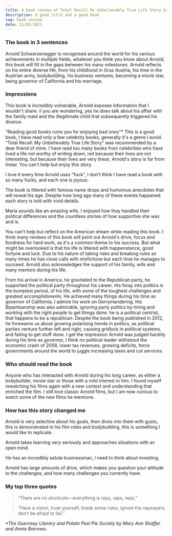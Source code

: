 ```yaml
---
title: A book review of Total Recall My Unbelievably True Life Story by Arnold Schwarzenegger
description: A good title and a good book
tag: book-review
date: 21/02/2021
---
```


### The book in 3 sentences

Arnold Schwarzenegger is recognised around the world for his various achievements in multiple fields, whatever you think you know about Arnold, this book will fill in the gaps between his many milestones. Arnold reflects on his entire diverse life, from his childhood in Graz Austria, his time in the Austrian army, bodybuilding, his business ventures, becoming a movie star, being governor of California and his marriage.

### Impressions

This book is incredibly vulnerable, Arnold exposes information that I wouldn't share. iI you are wondering, yes he does talk about his affair with the family maid and the illegitimate child that subsequently triggered his divorce.

"Reading good books ruins you for enjoying bad ones"\* This is a good book, I have read only a few celebrity books, generally it's a genre I avoid. "Total Recall: My Unbelievably True Life Story" was recommended by a dear friend of mine. I have read too many books from celebrities who have lived a life not worthy of writing down, not because their lives are not interesting, but because their lives are very linear, Arnold's story is far from linear. You can't help but enjoy this story.

I love it every time Arnold uses "fuck", I don't think I have read a book with so many fucks, and each one is joyous.

The book is littered with famous name drops and humorous anecdotes that will reveal his age. Despite how long ago many of these events happened each story is told with vivid details.

Maria sounds like an amazing wife, I enjoyed how they handled their political differences and the countless stories of how supportive she was and is.

You can't help but reflect on the American dream while reading this book. I think many reviews of this book will point out Arnold's drive, focus and fondness for hard work, as it's a common theme to his success. But what might be overlooked is that his life is littered with happenstance, good fortune and luck. Due to his nature of taking risks and breaking rules so many times he has close calls with misfortune but each time he manages to succeed. Arnold also acknowledges the support of his family, wife and many mentors during his life.

From his arrival in America, he gravitated to the Republican party, he supported the political party throughout his career.
His foray into politics is the bumpiest period, of his life, with some of the toughest challenges and greatest accomplishments. He achieved many things during his time as governor of California, I admire his work on Gerrymandering. His Bipartisanship was also admirable, ignoring party politics by hiring and working with the right people to get things done. he is a political centrist, that happens to be a republican. Despite the book being published in 2012, he forewarns us about growing polarising trends in politics, as political parties venture further left and right, causing gridlock in political systems, and failing to get stuff done. I get the impression Arnold was judged harshly during his time as governor, I think no political leader withstood the economic crash of 2008, lower tax revenues, growing deficits, force governments around the world to juggle increasing taxes and cut services.

### Who should read the book

Anyone who has interacted with Arnold during his long career, as either a bodybuilder, movie star or those with a mild interest in him. I found myself rewatching his films again with a new context and understanding that enriched the film. I still love classic Arnold films, but I am now curious to watch some of the new films he mentions.

### How has this story changed me

Arnold is very selective about his goals, then dives into them with gusto, this is demonstrated in his film roles and bodybuilding, this is something I would like to replicate.

Arnold takes learning very seriously and approaches situations with an open mind.

He has an incredibly astute businessman, I need to think about investing.

Arnold has large amounts of drive, which makes you question your attitude to the challenges, and how many challenges you currently have.

### My top three quotes

> “There are no shortcuts—everything is reps, reps, reps.”

> “Have a vision, trust yourself, break some rules, ignore the naysayers, don’t be afraid to fail.”

_\*The Guernsey Literary and Potato Peel Pie Society by Mary Ann Shaffer and Annie Barrows._
